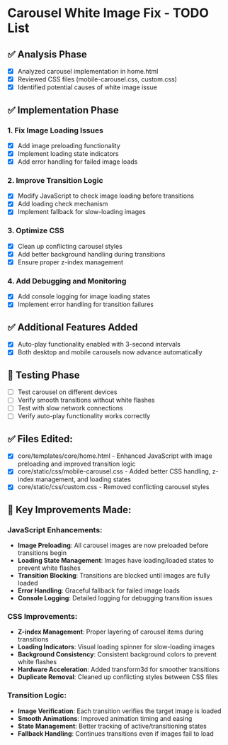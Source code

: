 # Carousel White Image Fix - TODO List

## ✅ Analysis Phase
- [x] Analyzed carousel implementation in home.html
- [x] Reviewed CSS files (mobile-carousel.css, custom.css)
- [x] Identified potential causes of white image issue

## ✅ Implementation Phase

### 1. Fix Image Loading Issues
- [x] Add image preloading functionality
- [x] Implement loading state indicators
- [x] Add error handling for failed image loads

### 2. Improve Transition Logic
- [x] Modify JavaScript to check image loading before transitions
- [x] Add loading check mechanism
- [x] Implement fallback for slow-loading images

### 3. Optimize CSS
- [x] Clean up conflicting carousel styles
- [x] Add better background handling during transitions
- [x] Ensure proper z-index management

### 4. Add Debugging and Monitoring
- [x] Add console logging for image loading states
- [x] Implement error handling for transition failures

## ✅ Additional Features Added
- [x] Auto-play functionality enabled with 3-second intervals
- [x] Both desktop and mobile carousels now advance automatically

## 🔄 Testing Phase
- [ ] Test carousel on different devices
- [ ] Verify smooth transitions without white flashes
- [ ] Test with slow network connections
- [ ] Verify auto-play functionality works correctly

## ✅ Files Edited:
- [x] core/templates/core/home.html - Enhanced JavaScript with image preloading and improved transition logic
- [x] core/static/css/mobile-carousel.css - Added better CSS handling, z-index management, and loading states
- [x] core/static/css/custom.css - Removed conflicting carousel styles

## 🎯 Key Improvements Made:

### JavaScript Enhancements:
- **Image Preloading**: All carousel images are now preloaded before transitions begin
- **Loading State Management**: Images have loading/loaded states to prevent white flashes
- **Transition Blocking**: Transitions are blocked until images are fully loaded
- **Error Handling**: Graceful fallback for failed image loads
- **Console Logging**: Detailed logging for debugging transition issues

### CSS Improvements:
- **Z-index Management**: Proper layering of carousel items during transitions
- **Loading Indicators**: Visual loading spinner for slow-loading images
- **Background Consistency**: Consistent background colors to prevent white flashes
- **Hardware Acceleration**: Added transform3d for smoother transitions
- **Duplicate Removal**: Cleaned up conflicting styles between CSS files

### Transition Logic:
- **Image Verification**: Each transition verifies the target image is loaded
- **Smooth Animations**: Improved animation timing and easing
- **State Management**: Better tracking of active/transitioning states
- **Fallback Handling**: Continues transitions even if images fail to load
